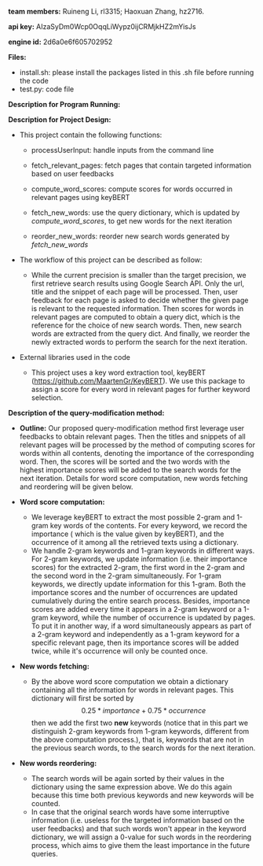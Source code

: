 **team members:** Ruineng Li, rl3315; Haoxuan Zhang, hz2716.

**api key:** AIzaSyDm0Wcp0OqqLiWypz0ijCRMjkHZ2mYisJs

**engine id:** 2d6a0e6f605702952



**Files:**

* install.sh: please install the packages listed in this .sh file before running the code
* test.py: code file

**Description for Program Running:**



**Description for Project Design:**

* This project contain the following functions:

  * processUserInput: handle inputs from the command line

  * fetch_relevant_pages: fetch pages that contain targeted information based on user feedbacks

  * compute_word_scores: compute scores for words occurred in relevant pages using keyBERT

  * fetch_new_words: use the query dictionary, which is updated by *compute_word_scores*, to get new words for the next iteration

  * reorder_new_words: reorder new search words generated by *fetch_new_words*

* The workflow of this project can be described as follow:
  * While the current precision is smaller than the target precision, we first retrieve search results using Google Search API. Only the url, title and the snippet of each page will be processed. Then, user feedback for each page is asked to decide whether the given page is relevant to the requested information. Then scores for words in relevant pages are computed to obtain a query dict, which is the reference for the choice of new search words. Then, new search words are extracted from the query dict. And finally, we reorder the newly extracted words to perform the search for the next iteration.
* External libraries used in the code
  * This project uses a key word extraction tool, keyBERT (https://github.com/MaartenGr/KeyBERT). We use this package to assign a score for every word in relevant pages for further keyword selection.

**Description of the query-modification method:**

* **Outline:** Our proposed query-modification method first leverage user feedbacks to obtain relevant pages. Then the titles and snippets of all relevant pages will be processed by the method of computing scores for words within all contents, denoting the importance of the corresponding word. Then, the scores will be sorted and the two words with the highest importance scores will be added to the search words for the next iteration. Details for word score computation, new words fetching and reordering will be given below.

* **Word score computation:** 

  * We leverage keyBERT to extract the most possible 2-gram and 1-gram key words of the contents. For every keyword, we record the importance ( which is the value given by keyBERT), and the occurrence of it among all the retrieved texts using a dictionary. 
  * We handle 2-gram keywords and 1-gram keywords in different ways. For 2-gram keywords, we update information (i.e. their importance scores) for the extracted 2-gram, the first word in the 2-gram and the second word in the 2-gram simultaneously. For 1-gram keywords, we directly update information for this 1-gram. Both the importance scores and the number of occurrences are updated cumulatively during the entire search process. Besides, importance scores are added every time it appears in a 2-gram keyword or a 1-gram keyword, while the number of occurrence is updated by pages. To put it in another way, if a word simultaneously appears as part of a 2-gram keyword and independently as a 1-gram keyword for a specific relevant page, then its importance scores will be added twice, while it's occurrence will only be counted once.

* **New words fetching:**

  * By the above word score computation we obtain a dictionary containing all the information for words in relevant pages. This dictionary will first be sorted by 
    $$
    0.25 * importance + 0.75 * occurrence
    $$
    then we add the first two **new** keywords (notice that in this part we distinguish 2-gram keywords from 1-gram keywords, different from the above computation process.), that is, keywords that are not in the previous search words, to the search words for the next iteration.

* **New words reordering:**

  * The search words will be again sorted by their values in the dictionary using the same expression above. We do this again because this time both previous keywords and new keywords will be counted. 
  * In case that the original search words have some interruptive information (i.e. useless for the targeted information based on the user feedbacks) and that such words won't appear in the keyword dictionary, we will assign a 0-value for such words in the reordering process, which aims to give them the least importance in the future queries.





